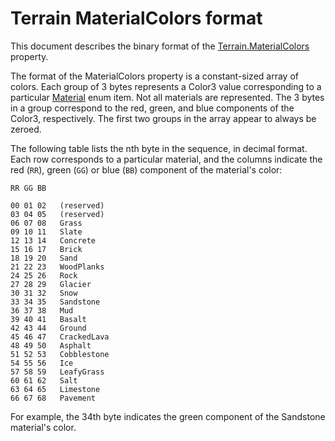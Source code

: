 # Terrain MaterialColors format
This document describes the binary format of the
[Terrain.MaterialColors][MaterialColors] property.

The format of the MaterialColors property is a constant-sized array of colors.
Each group of 3 bytes represents a Color3 value corresponding to a particular
[Material][Material] enum item. Not all materials are represented. The 3 bytes
in a group correspond to the red, green, and blue components of the Color3,
respectively. The first two groups in the array appear to always be zeroed.

The following table lists the nth byte in the sequence, in decimal format. Each
row corresponds to a particular material, and the columns indicate the red
(`RR`), green (`GG`) or blue (`BB`) component of the material's color:

```text
RR GG BB

00 01 02   (reserved)
03 04 05   (reserved)
06 07 08   Grass
09 10 11   Slate
12 13 14   Concrete
15 16 17   Brick
18 19 20   Sand
21 22 23   WoodPlanks
24 25 26   Rock
27 28 29   Glacier
30 31 32   Snow
33 34 35   Sandstone
36 37 38   Mud
39 40 41   Basalt
42 43 44   Ground
45 46 47   CrackedLava
48 49 50   Asphalt
51 52 53   Cobblestone
54 55 56   Ice
57 58 59   LeafyGrass
60 61 62   Salt
63 64 65   Limestone
66 67 68   Pavement
```

For example, the 34th byte indicates the green component of the Sandstone
material's color.

[MaterialColors]: https://developer.roblox.com/en-us/api-reference/property/Terrain/MaterialColors
[Material]: https://developer.roblox.com/en-us/api-reference/enum/Material
